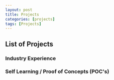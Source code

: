 ```yaml
---
layout: post
title: Projects 
categories: [projects]
tags: [Projects]
---
```


## List of Projects

### Industry Experience


### Self Learning / Proof of Concepts (POC's)